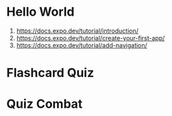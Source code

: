 # Hello World
1. https://docs.expo.dev/tutorial/introduction/
2. https://docs.expo.dev/tutorial/create-your-first-app/
3. https://docs.expo.dev/tutorial/add-navigation/

# Flashcard Quiz

# Quiz Combat
